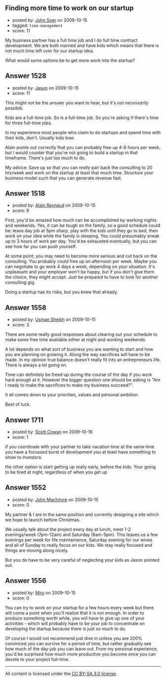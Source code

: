 ## Finding more time to work on our startup

- posted by: [John Soer](https://stackexchange.com/users/-1/96-john-soer) on 2009-10-15
- tagged: `time-management`
- score: 11

My business partner has a full time job and I do full time contract development. We are both married and have kids which means that there is not much time left over for our startup idea. 

What would some options be to get more work into the startup?


## Answer 1528

- posted by: [Jason](https://stackexchange.com/users/-1/2-jason) on 2009-10-15
- score: 11

This might not be the answer you want to hear, but it's not *necessarily* possible.

Kids are a full-time job.  So is a full-time job.  So you're asking if there's time for three full-time jobs.

In my experience most people who claim to do startups and spend time with their kids, don't.  Usually kids lose.

Alain points out correctly that you can probably free up 4-8 hours per week, but I would counter that you're not going to build a startup in that timeframe.  There's just too much to do.

My advice: Save up so that you can *really* pair back the consulting to 20 hrs/week and work on the startup at least that much time.  Structure your business model such that you can generate revenue fast.


## Answer 1518

- posted by: [Alain Raynaud](https://stackexchange.com/users/-1/502-alain-raynaud) on 2009-10-15
- score: 6

First, you'd be amazed how much can be accomplished by working nights and weekends. Yes, it can be tough on the family, so a good schedule could be: leave day job at 5pm sharp, play with the kids until they go to bed, then work on your idea while the family is sleeping. You could presumably sneak up to 3 hours of work per day. You'd be exhausted eventually, but you can see how far you can push yourself.

At some point, you may need to become more serious and cut back on the consulting. You probably could free up an afternoon per week. Maybe you can negotiate to go work 4 days a week, depending on your situation. It's unpleasant and your employer won't be happy, but if you don't give them the choice, they might accept. Just be prepared to have to look for another consulting gig.

Doing a startup has its risks, but you knew that already.


## Answer 1558

- posted by: [Usman Sheikh](https://stackexchange.com/users/-1/392-usman-sheikh) on 2009-10-15
- score: 3

There are some really good responses about clearing out your schedule to make some free time available either at night and working weekends. 

A lot depends on what sort of business you are wanting to start and how you are planning on growing it. Along the way sacrifices will have to be made. In my opinion true balance doesn't really fit into an entrepreneurs life. There is always a lot going on.

Time can definitely be freed up during the course of the day if you work hard enough at it. However the bigger question one should be asking is "Am I ready to make the sacrifices to make my business succeed?". 

It all comes down to your priorities, values and personal ambition.

Best of luck. 


## Answer 1711

- posted by: [Scott Cowan](https://stackexchange.com/users/-1/746-scott-cowan) on 2009-10-16
- score: 1

if you coordinate with your partner to take vacation time at the same time you have a focussed burst of development you at least have something to show to investors.

the other option is start getting up really early, before the kids. Your going to be tired at night, regardless of when you get up




## Answer 1552

- posted by: [John MacIntyre](https://stackexchange.com/users/-1/760-john-macintyre) on 2009-10-15
- score: 0

My partner & I are in the same position and currently designing a site which we hope to launch before Christmas.

We usually talk about the project every day at lunch, meet 1-2 evenings/week (7pm-12am) and Saturday (8am-5pm).  This leaves us a few evenings per week for life maintainence, Saturday evening for our wives and all of Sunday to really focus on our kids.  We stay really focused and things are moving along nicely.

But you do have to be very careful of neglecting your kids as Jason pointed out.


## Answer 1556

- posted by: [Miro](https://stackexchange.com/users/-1/863-miro) on 2009-10-15
- score: 0

You can try to work on your startup for a few hours every week but there will come a point when you'll realize that it is not enough. In order to produce something worth while, you will have to give up one of your activities - which will probably have to be your job to concentrate on developing the startup because there is just so much to do.

Of course I would not recommend just dive in unless you are 200% convinced you can survive for a period of time, but rather gradually see how much of the day-job you can leave out. From my personal experience, you'd be surprised how much more productive you become once you can devote to your project full-time.



---

All content is licensed under the [CC BY-SA 3.0 license](https://creativecommons.org/licenses/by-sa/3.0/).
